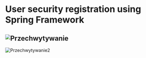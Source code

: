 ﻿# User security registration using Spring Framework 
![Przechwytywanie](https://user-images.githubusercontent.com/76729568/223156692-80e75a75-3cfe-438f-ab5a-899c8d1aefcf.PNG)
-------------------------------------------------------------------------------------------------------------------------
![Przechwytywanie2](https://user-images.githubusercontent.com/76729568/223156318-3e340582-37ed-4e67-9afa-a7fe48013b4b.PNG)

